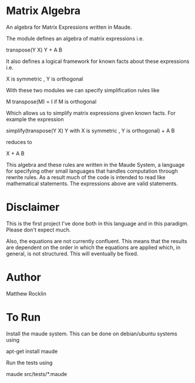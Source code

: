 Matrix Algebra
==============

An algebra for Matrix Expressions written in Maude. 

The module defines an algebra of matrix expressions i.e.

transpose(Y X) Y + A B

It also defines a logical framework for known facts about these expressions i.e.

X is symmetric , Y is orthogonal

With these two modules we can specify simplification rules like

M transpose(M) = I if M is orthogonal

Which allows us to simplify matrix expressions given known facts. For example
the expression

simplify(transpose(Y X) Y with X is symmetric , Y is orthogonal) + A B

reduces to

X + A B

This algebra and these rules are written in the Maude System, a language for 
specifying other small languages that handles computation through rewrite 
rules. As a result much of the code is intended to read like mathematical
statements. The expressions above are valid statements.

Disclaimer
==========

This is the first project I've done both in this language and in this paradigm.
Please don't expect much. 

Also, the equations are not currently confluent. This means that the results 
are dependent on the order in which the equations are applied which, in 
general, is not structured. This will eventually be fixed.

Author
======
Matthew Rocklin

To Run
======

Install the maude system. This can be done on debian/ubuntu systems using

apt-get install maude

Run the tests using 

maude src/tests/*.maude
